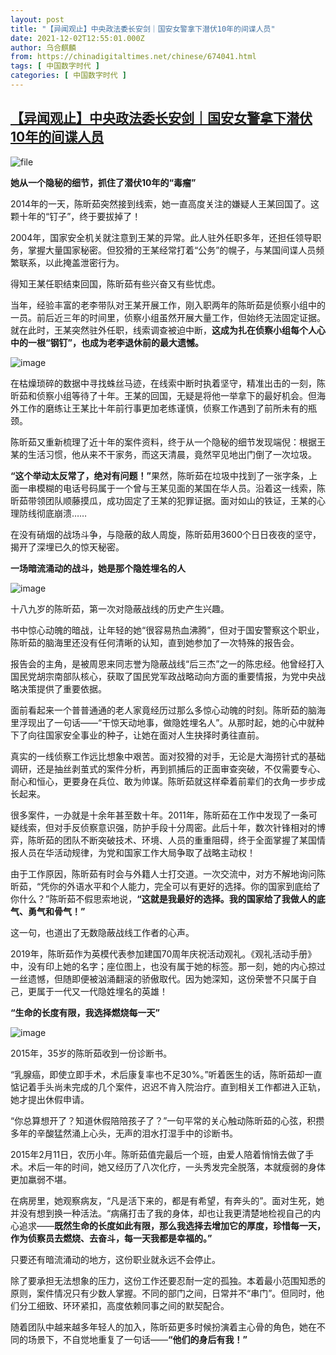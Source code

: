 ```yaml
---
layout: post
title: "【异闻观止】中央政法委长安剑｜国安女警拿下潜伏10年的间谍人员"
date: 2021-12-02T12:55:01.000Z
author: 乌合麒麟
from: https://chinadigitaltimes.net/chinese/674041.html
tags: [ 中国数字时代 ]
categories: [ 中国数字时代 ]
---
```

<!--1638449701000-->
[【异闻观止】中央政法委长安剑｜国安女警拿下潜伏10年的间谍人员](https://chinadigitaltimes.net/chinese/674041.html)
------

<div>
<p><img src="https://chinadigitaltimes.net/chinese/files/2021/12/image-1638449377406.png" alt="file" /></p><p><strong>她从一个隐秘的细节，抓住了潜伏10年的“毒瘤”</strong></p><p>2014年的一天，陈昕茹突然接到线索，她一直高度关注的嫌疑人王某回国了。这颗十年的“钉子”，终于要拔掉了！</p><p>2004年，国家安全机关就注意到王某的异常。此人驻外任职多年，还担任领导职务，掌握大量国家秘密。但狡猾的王某经常打着“公务”的幌子，与某国间谍人员频繁联系，以此掩盖泄密行为。</p><p>得知王某任职结束回国，陈昕茹有些兴奋又有些忧虑。</p><p>当年，经验丰富的老李带队对王某开展工作，刚入职两年的陈昕茹是侦察小组中的一员。前后近三年的时间里，侦察小组虽然开展大量工作，但始终无法固定证据。就在此时，王某突然驻外任职，线索调查被迫中断，<strong>这成为扎在侦察小组每个人心中的一根“钢钉”，也成为老李退休前的最大遗憾。</strong></p><p><img src="https://chinadigitaltimes.net/chinese/files/2021/12/post-674041-61a8c157e2a01." alt="image" /></p><p>在枯燥琐碎的数据中寻找蛛丝马迹，在线索中断时执着坚守，精准出击的一刻，陈昕茹和侦察小组等待了十年。王某的回国，无疑是将他一举拿下的最好机会。但海外工作的磨练让王某比十年前行事更加老练谨慎，侦察工作遇到了前所未有的瓶颈。</p><p>陈昕茹又重新梳理了近十年的案件资料，终于从一个隐秘的细节发现端倪：根据王某的生活习惯，他从来不干家务，而这天清晨，竟然罕见地出门倒了一次垃圾。</p><p><strong>“这个举动太反常了，绝对有问题！”</strong>果然，陈昕茹在垃圾中找到了一张字条，上面一串模糊的电话号码属于一个曾与王某见面的某国在华人员。沿着这一线索，陈昕茹带领团队顺藤摸瓜，成功固定了王某的犯罪证据。面对如山的铁证，王某的心理防线彻底崩溃……</p><p>在没有硝烟的战场斗争，与隐蔽的敌人周旋，陈昕茹用3600个日日夜夜的坚守，揭开了深埋已久的惊天秘密。</p><p><strong>一场暗流涌动的战斗，她是那个隐姓埋名的人</strong></p><p><img src="https://chinadigitaltimes.net/chinese/files/2021/12/post-674041-61a8c157eadf2." alt="image" /></p><p>十八九岁的陈昕茹，第一次对隐蔽战线的历史产生兴趣。</p><p>书中惊心动魄的暗战，让年轻的她“很容易热血沸腾”，但对于国安警察这个职业，陈昕茹的脑海里还没有任何清晰的认知，直到她参加了一次特殊的报告会。</p><p>报告会的主角，是被周恩来同志誉为隐蔽战线“后三杰”之一的陈忠经。他曾经打入国民党胡宗南部队核心，获取了国民党军政战略动向方面的重要情报，为党中央战略决策提供了重要依据。</p><p>面前看起来一个普普通通的老人家竟经历过那么多惊心动魄的时刻。陈昕茹的脑海里浮现出了一句话——“干惊天动地事，做隐姓埋名人”。从那时起，她的心中就种下了向往国家安全事业的种子，让她在面对人生抉择时勇往直前。</p><p>真实的一线侦察工作远比想象中艰苦。面对狡猾的对手，无论是大海捞针式的基础调研，还是抽丝剥茧式的案件分析，再到抓捕后的正面审查突破，不仅需要专心、耐心和恒心，更要身在兵位、敢为帅谋。陈昕茹就这样牵着前辈们的衣角一步步成长起来。</p><p>很多案件，一办就是十余年甚至数十年。2011年，陈昕茹在工作中发现了一条可疑线索，但对手反侦察意识强，防护手段十分周密。此后十年，数次针锋相对的博弈，陈昕茹的团队不断突破技术、环境、人员的重重阻碍，终于全面掌握了某国情报人员在华活动规律，为党和国家工作大局争取了战略主动权！</p><p>由于工作原因，陈昕茹有时会与外籍人士打交道。一次交流中，对方不解地询问陈昕茹，“凭你的外语水平和个人能力，完全可以有更好的选择。你的国家到底给了你什么？”陈昕茹不假思索地说，<strong>“这就是我最好的选择。我的国家给了我做人的底气、勇气和骨气！”</strong></p><p>这一句，也道出了无数隐蔽战线工作者的心声。</p><p>2019年，陈昕茹作为英模代表参加建国70周年庆祝活动观礼。《观礼活动手册》中，没有印上她的名字；座位图上，也没有属于她的标签。那一刻，她的内心掠过一丝遗憾，但随即便被汹涌翻滚的骄傲取代。因为她深知，这份荣誉不只属于自己，更属于一代又一代隐姓埋名的英雄！</p><p><strong>“生命的长度有限，我选择燃烧每一天”</strong></p><p><img src="https://chinadigitaltimes.net/chinese/files/2021/12/post-674041-61a8c157f403d." alt="image" /></p><p>2015年，35岁的陈昕茹收到一份诊断书。</p><p>“乳腺癌，即使立即手术，术后康复率也不足30%。”听着医生的话，陈昕茹却一直惦记着手头尚未完成的几个案件，迟迟不肯入院治疗。直到相关工作都进入正轨，她才提出休假申请。</p><p>“你总算想开了？知道休假陪陪孩子了？”一句平常的关心触动陈昕茹的心弦，积攒多年的辛酸猛然涌上心头，无声的泪水打湿手中的诊断书。</p><p>2015年2月11日，农历小年。陈昕茹值完最后一个班，由爱人陪着悄悄去做了手术。术后一年的时间，她又经历了八次化疗，一头秀发完全脱落，本就瘦弱的身体更加羸弱不堪。</p><p>在病房里，她观察病友，“凡是活下来的，都是有希望，有奔头的”。面对生死，她并没有想到换一种活法。“病痛打击了我的身体，却也让我更清楚地检视自己的内心追求——<strong>既然生命的长度如此有限，那么我选择去增加它的厚度，珍惜每一天，作为侦察员去燃烧、去奋斗，每一天我都是幸福的。”</strong></p><p>只要还有暗流涌动的地方，这份职业就永远不会停止。</p><p>除了要承担无法想象的压力，这份工作还要忍耐一定的孤独。本着最小范围知悉的原则，案件情况只有少数人掌握。不同的部门之间，日常并不“串门”。但同时，他们分工细致、环环紧扣，高度依赖同事之间的默契配合。</p><p>随着团队中越来越多年轻人的加入，陈昕茹更多时候扮演着主心骨的角色，她在不同的场景下，不自觉地重复了一句话——<strong>“他们的身后有我！”</strong></p>
</div>
